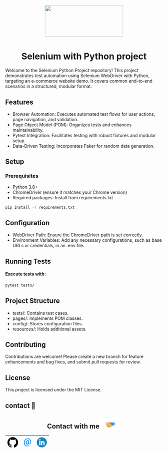 
<h1 align="center">
 <img src="https://user-images.githubusercontent.com/81525051/139523956-a7c63ef9-9960-4f1e-b442-e89f6db97c60.png" width="250" height="100">
</h1>
<h1 align="center">
     Selenium with Python project 
</h1>
Welcome to the Selenium Python Project repository! 
This project demonstrates test automation using Selenium WebDriver with Python, targeting an e-commerce website demo. It covers common end-to-end scenarios in a structured, modular format.

## Features
* Browser Automation: Executes automated test flows for user actions, page navigation, and validation.
* Page Object Model (POM): Organizes tests and enhances maintainability.
* Pytest Integration: Facilitates testing with robust fixtures and modular setup.
* Data-Driven Testing: Incorporates Faker for random data generation.

## Setup
### Prerequisites
* Python 3.8+
* ChromeDriver (ensure it matches your Chrome version)
* Required packages: Install from requirements.txt
```bash
pip install -r requirements.txt
```
## Configuration
* WebDriver Path: Ensure the ChromeDriver path is set correctly.
* Environment Variables: Add any necessary configurations, such as base URLs or credentials, in an .env file.

## Running Tests
#### Execute tests with:
```bash
pytest tests/
```

## Project Structure
* tests/: Contains test cases.
* pages/: Implements POM classes.
* config/: Stores configuration files.
* resources/: Holds additional assets.

## Contributing
Contributions are welcome! Please create a new branch for feature enhancements and bug fixes, and submit pull requests for review.

## License
This project is licensed under the MIT License.

## contact 💬

<div align="center">

<h2>
    Contact with me<img src="https://github.com/ricardo1470/ricardo1470/blob/master/img/Handshake.gif" height="32px">
</h2> 

| [<img src="https://github.com/ricardo1470/ricardo1470/blob/master/img/GitHub.png" alt="Github logo" width="34">](https://github.com/ismaayan/MaayanI) | [<img src="https://github.com/ricardo1470/ricardo1470/blob/master/img/email.png" alt="email logo" height="32">](mailto:maayan.isr89@gmail.com) | [<img src="https://github.com/ricardo1470/ricardo1470/blob/master/img/linkedin-icon.png" alt="Linkedin Logo" width="32">](https://www.linkedin.com/in/maayan-israel/) | 
|:---:|:---:|:---:|
</div>
